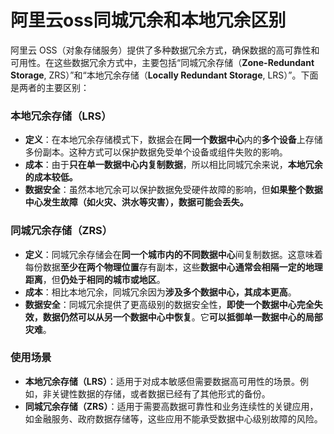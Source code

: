 # 阿里云oss同城冗余和本地冗余区别

阿里云 OSS（对象存储服务）提供了多种数据冗余方式，确保数据的高可靠性和可用性。在这些数据冗余方式中，主要包括“同城冗余存储（**Zone-Redundant Storage**, ZRS）”和“本地冗余存储（**Locally Redundant Storage**, LRS）”。下面是两者的主要区别：

### 本地冗余存储（LRS）

- **定义**：在本地冗余存储模式下，数据会在**同一个数据中心**内的**多个设备**上存储多份副本。这种方式可以保护数据免受单个设备或组件失败的影响。
- **成本**：由于**只在单一数据中心内复制数据**，所以相比同城冗余来说，**本地冗余的成本较低。**
- **数据安全**：虽然本地冗余可以保护数据免受硬件故障的影响，但**如果整个数据中心发生故障（如火灾、洪水等灾害），数据可能会丢失。**

### 同城冗余存储（ZRS）

- **定义**：同城冗余存储会在**同一个城市内的不同数据中心**间复制数据。这意味着每份数据**至少在两个物理位置**存有副本，这些**数据中心通常会相隔一定的地理距离**，但**仍处于相同的城市或地区**。
- **成本**：相比本地冗余，同城冗余因为**涉及多个数据中心，其成本更高**。
- **数据安全**：同城冗余提供了更高级别的数据安全性，**即使一个数据中心完全失效，数据仍然可以从另一个数据中心中恢复**。它**可以抵御单一数据中心的局部灾难**。

### 使用场景

- **本地冗余存储（LRS）**：适用于对成本敏感但需要数据高可用性的场景。例如，非关键性数据的存储，或者数据已经有了其他形式的备份。
- **同城冗余存储（ZRS）**：适用于需要高数据可靠性和业务连续性的关键应用，如金融服务、政府数据存储等，这些应用不能承受数据中心级别故障的风险。